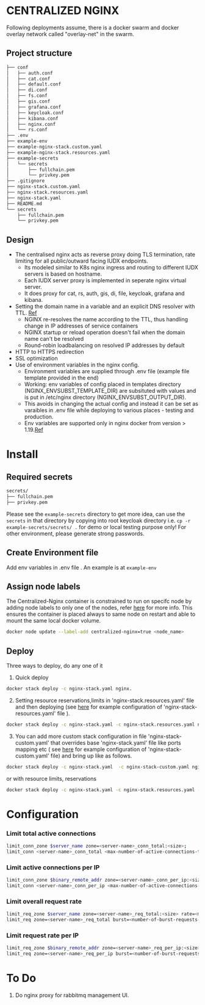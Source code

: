 # CENTRALIZED NGINX

Following deployments assume, there is a docker swarm and docker overlay network called "overlay-net" in the swarm.

## Project structure
```sh
├── conf
│   ├── auth.conf
│   ├── cat.conf
│   ├── default.conf
│   ├── di.conf
│   ├── fs.conf
│   ├── gis.conf
│   ├── grafana.conf
│   ├── keycloak.conf
│   ├── kibana.conf
│   ├── nginx.conf
│   └── rs.conf
├── .env
├── example-env
├── example-nginx-stack.custom.yaml
├── example-nginx-stack.resources.yaml
├── example-secrets
│   └── secrets
│       ├── fullchain.pem
│       └── privkey.pem
├── .gitignore
├── nginx-stack.custom.yaml
├── nginx-stack.resources.yaml
├── nginx-stack.yaml
├── README.md
└── secrets
    ├── fullchain.pem
    └── privkey.pem

```

## Design
* The centralised nginx acts as reverse proxy doing TLS termination, rate limiting for all public/outward facing IUDX endpoints. 
  * Its modeled similar to K8s nginx ingress and routing to different IUDX servers is based on hostname. 
  * Each IUDX server proxy is implemented in seperate nginx virtual server.
  * It does proxy for cat, rs, auth, gis, di, file, keycloak, grafana and kibana.
* Setting the domain name in a variable and an explicit DNS resolver with TTL. [Ref](https://www.nginx.com/blog/dns-service-discovery-nginx-plus/#Methods-for-Service-Discovery-with-DNS-for-NGINX-and-NGINX%C2%A0Plus)
    * NGINX re-resolves the name according to the TTL, thus handling change in IP addresses of service containers
    * NGINX startup or reload operation doesn't fail when the domain name can't be resolved
    * Round-robin loadbalancing on resolved IP addresses by default
* HTTP to HTTPS redirection
* SSL optimization
* Use of environment variables in the nginx config. 
    * Environment variables are supplied through .env file (example file
      template provided in the end)
    * Working: env variables of config  placed in  templates directory (NGINX_ENVSUBST_TEMPLATE_DIR) are subsituted with 
      values and is put in /etc/nginx directory (NGINX_ENVSUBST_OUTPUT_DIR).
    * This avoids in changing the actual config and instead it can be set as varaibles in .env file
       while deploying to various places - testing and production.
    * Env variables are supported only in  nginx docker from version > 1.19.[Ref](https://hub.docker.com/_/nginx)

# Install


## Required secrets

```sh
secrets/
├── fullchain.pem
├── privkey.pem

```
   Please see the ``example-secrets`` directory to get more idea, can use the ``secrets`` in that directory by copying into root keycloak directory i.e. ``cp -r example-secrets/secrets/ .`` for demo or local testing purpose only! For other environment, please generate strong passwords.

## Create Environment file
Add env variables in .env file . An example is at ```example-env```


## Assign node labels

The Centralized-Nginx container is constrained to run on specifc node by adding node labels to only one of the nodes, refer [here](https://docs.docker.com/engine/swarm/services/#placement-constraints) for more info. This ensures the container is placed always to same node on restart and able to mount the same local docker volume.
```sh
docker node update --label-add centralized-nginx=true <node_name>
```

## Deploy

Three ways to deploy, do any one of it
1. Quick deploy  
```sh
docker stack deploy -c nginx-stack.yaml nginx.

```

2. Setting resource reservations,limits in 'nginx-stack.resources.yaml' file and then deploying (see [here](example-nginx-stack-resources.yaml) for example configuration of 'nginx-stack-resources.yaml' file ).

```sh
docker stack deploy -c nginx-stack.yaml -c nginx-stack.resources.yaml nginx
```
3. You can add more custom stack configuration in file 'nginx-stack-custom.yaml' that overrides base 'nginx-stack.yaml' file like ports mapping etc ( see [here](example-nginx-stack-custom.yaml) for example configuration of 'nginx-stack-custom.yaml' file)  and bring up like as follows.

```sh
docker stack deploy -c nginx-stack.yaml  -c nginx-stack-custom.yaml nginx
```
or 
with resource limits, reservations
```sh
docker stack deploy -c nginx-stack.yaml -c nginx-stack.resources.yaml -c nginx-stack.custom.yaml nginx
```


# Configuration

### Limit total active connections
```sh
limit_conn_zone $server_name zone=<server-name>_conn_total:<size>;
limit_conn <server-name>_conn_total <max-number-of-active-connections-to-server>;
```
### Limit active connections per IP
```sh
limit_conn_zone $binary_remote_addr zone=<server-name>_conn_per_ip:<size>;
limit_conn <server-name>_conn_per_ip <max-number-of-active-connections-to-server-per-IP>;
```
### Limit overall request rate
```sh
limit_req_zone $server_name zone=<server-name>_req_total:<size> rate=<max-request-rate-to-server>;
limit_req zone=<server-name>_req_total burst=<number-of-burst-requests-allowed> nodelay;
```
### Limit request rate per IP
```sh
limit_req_zone $binary_remote_addr zone=<server-name>_req_per_ip:<size> rate=<max-request-rate-to-server-per-IP>r/s;
limit_req zone=<server-name>_req_per_ip burst=<number-of-burst-requests-allowed> nodelay;
```

# To Do

1. Do nginx proxy for  rabbitmq management UI.
